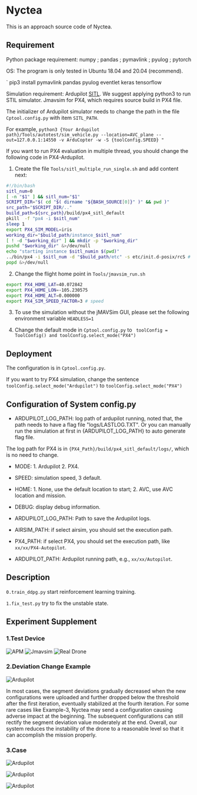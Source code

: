 # Nyctea
This is an approach source code of Nyctea.

## Requirement
Python package requirement: numpy ; pandas ; pymavlink ; pyulog ; pytorch

OS: The program is only tested in Ubuntu 18.04 and 20.04 (recommend).

`
pip3 install pymavlink pandas pyulog eventlet keras tensorflow


Simulation requirement: Ardupilot [SITL](https://github.com/ArduPilot/ardupilot). We suggest applying python3 to run STIL simulator.
Jmavsim for PX4, which requires source build in PX4 file.

The initializer of Ardupilot simulator needs to change the path in the file `Cptool.config.py` with item
`SITL_PATH`.

For example,
`
python3 {Your Ardupilot path}/Tools/autotest/sim_vehicle.py --location=AVC_plane --out=127.0.0.1:14550 -v ArduCopter -w -S {toolConfig.SPEED} "
`

If you want to run PX4 evaluation in multiple thread, you should change the following code in PX4-Ardupilot.

1. Create the file `Tools/sitl_multiple_run_single.sh` and add content next:

```bash
#!/bin/bash
sitl_num=0
[ -n "$1" ] && sitl_num="$1"
SCRIPT_DIR="$( cd "$( dirname "${BASH_SOURCE[0]}" )" && pwd )"
src_path="$SCRIPT_DIR/.."
build_path=${src_path}/build/px4_sitl_default
pkill  -f "px4 -i $sitl_num"
sleep 1
export PX4_SIM_MODEL=iris
working_dir="$build_path/instance_$sitl_num"
[ ! -d "$working_dir" ] && mkdir -p "$working_dir"
pushd "$working_dir" &>/dev/null
echo "starting instance $sitl_numin $(pwd)"
../bin/px4 -i $sitl_num -d "$build_path/etc" -s etc/init.d-posix/rcS # >out.log 2>err.log &
popd &>/dev/null
```
2. Change the flight home point in `Tools/jmavsim_run.sh`

```bash
export PX4_HOME_LAT=40.072842
export PX4_HOME_LON=-105.230575
export PX4_HOME_ALT=0.000000
export PX4_SIM_SPEED_FACTOR=3 # speed
```

3. To use the simulation without the jMAVSim GUI, please set the following environment variable `HEADLESS=1`

4. Change the default mode in `Cptool.config.py` to ` toolConfig = ToolConfig() and
toolConfig.select_mode("PX4")`


## Deployment
The configuration is in `Cptool.config.py`.

If you want to try PX4 simulation, change the sentence `toolConfig.select_mode("Ardupilot")` to `toolConfig.select_mode("PX4")`

## Configuration of System config.py
* ARDUPILOT_LOG_PATH: log path of ardupilot running, noted that, the path needs to have a flag file "logs/LASTLOG.TXT".
Or you can manually run the simulation at first in {ARDUPILOT_LOG_PATH} to auto generate flag file. 

The log path for PX4 is in `{PX4_Path}/build/px4_sitl_default/logs/`, which is no need to change.

* MODE: 1. Ardupilot 2. PX4.

* SPEED: simulation speed, 3 default.

* HOME: 1. None, use the default location to start; 2. AVC, use AVC location and mission.

* DEBUG: display debug information.

* ARDUPILOT_LOG_PATH: Path to save the Ardupilot logs.

* AIRSIM_PATH: if select airsim, you should set the execution path.

* PX4_PATH: if select PX4, you should set the execution path, like `xx/xx/PX4-Autopilot`.

* ARDUPILOT_PATH: Ardupilot running path, e.g., `xx/xx/Autopilot`.




## Description


`0.train_ddpg.py` start reinforcement learning training.


`1.fix_test.py` try to fix the unstable state.


## Experiment Supplement 

### 1.Test Device

![APM](/fig/airsim.png) 
![Jmavsim](/fig/jmavsim.jpg)
![Real Drone](/fig/zd500.jpg)

### 2.Deviation Change Example
![Ardupilot](/fig/deviation_change.jpeg)

In most cases, the segment deviations gradually decreased when the new configurations were uploaded and further dropped 
below the threshold after the first iteration, eventually stabilized at the fourth iteration. 
For some rare cases like Example-3, Nyctea may send a configuration causing adverse impact at the beginning.
The subsequent configurations can still rectify the segment deviation value moderately at the end. 
Overall, our system reduces the instability of the drone to a reasonable level so that it can accomplish the mission properly.


### 3.Case
![Ardupilot](/fig/fix_thrust_roll.jpg)

![Ardupilot](/fig/fix_thrust_pitch.jpg)

![Ardupilot](/fig/fix_thrust_yaw.jpg)